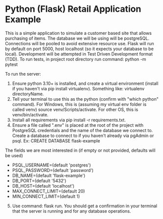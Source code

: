 # Python (Flask) Retail Application Example
This is a simple application to simulate a customer based site that allows purchasing of items.
The database we will be using will be postgreSQL. Connections will be pooled to avoid extensive resource use.
Flask will run by default on port 5000, host localhost (so it expects your database to be local).
Development will be attempted in Test Driven Development format (TDD).
To run tests, in project root directory run command: python -m pytest

To run the server:
1. Ensure python 3.10+ is installed, and create a virtual environment (install if you haven't via pip install virtualenv). Something like: virtualenv directoryName.
2. Tell your terminal to use this as the python (confirm with "which python" command). For Windows, this is (assuming my virtual env folder is called venv) source venv/Scripts/activate. For other OS, this is venv/bin/activate.
3. Install all requirements via pip install -r requirements.txt.
4. Ensure a file called ".env" is placed at the root of the project with PostgreSQL credentials and the name of the database we connect to. Create a database to connect to if you haven't already via pgAdmin or psql. Ex: CREATE DATABASE flask-example

The fields we are most interested in (if empty or not provided, defaults will be used)
- PSQL_USERNAME=(default 'postgres')
- PSQL_PASSWORD=(default 'password')
- DB_NAME=(default 'flask-example')
- DB_PORT=(default '5432')
- DB_HOST=(default 'localhost')
- MAX_CONNECT_LIMIT=(default 20)
- MIN_CONNECT_LIMIT=(default 1)

5. Use command: flask run.
You should get a confirmation in your terminal that the server is running and for any database operations.